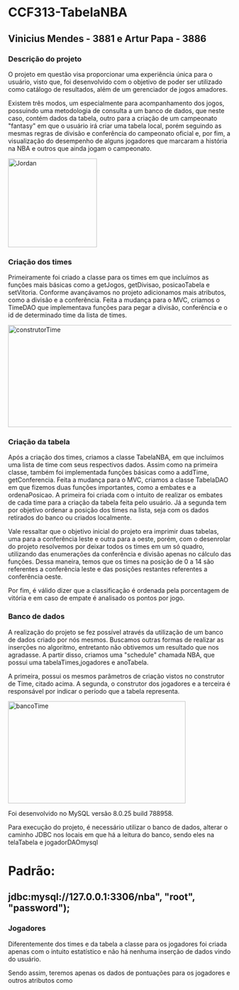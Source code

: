 # CCF313-TabelaNBA

## Vinicius Mendes - 3881 e Artur Papa - 3886
### Descrição do projeto
O projeto em questão visa proporcionar uma experiência única para o usuário, visto que, foi desenvolvido com o objetivo de poder ser utilizado como catálogo de resultados, além de um gerenciador de jogos amadores.

Existem três modos, um especialmente para acompanhamento dos jogos, possuindo uma metodologia de consulta a um banco de dados, que neste caso, contém dados da tabela, outro para a criação de um campeonato "fantasy" em que o usuário irá criar uma tabela local, porém seguindo as mesmas regras de divisão e conferência do campeonato oficial e, por fim, a visualização do desempenho de alguns jogadores que marcaram a história na NBA e outros que ainda jogam o campeonato.
  
<img align="center" alt="Jordan" height="200" width="200" src="https://cdn.discordapp.com/attachments/885924523025780760/922232630987087932/basketball-player.png">

### Criação dos times
Primeiramente foi criado a classe para os times em que incluímos as funções mais básicas como a getJogos, getDivisao, posicaoTabela e setVitoria.
Conforme avançávamos no projeto adicionamos mais atributos, como a divisão e a conferência.
Feita a mudança para o MVC, criamos o TimeDAO que implementava funções para pegar a divisão, conferência e o id de determinado time da lista de times. 

<img align="center" alt="construtorTime" height="230" width="802" src="https://cdn.discordapp.com/attachments/885924523025780760/956744862504472666/Captura_de_tela_de_2022-03-24_23-42-02.png">

### Criação da tabela
Após a criação dos times, criamos a classe TabelaNBA, em que incluímos uma lista de time com seus respectivos dados. 
Assim como na primeira classe, também foi implementada funções básicas como a addTime, getConferencia.
Feita a mudança para o MVC, criamos a classe TabelaDAO em que fizemos duas funções importantes, como a embates e a ordenaPosicao.
A primeira foi criada com o intuito de realizar os embates de cada time para a criação da tabela feita pelo usuário.
Já a segunda tem por objetivo ordenar a posição dos times na lista, seja com os dados retirados do banco ou criados localmente.

Vale ressaltar que o objetivo inicial do projeto era imprimir duas tabelas, uma para a conferência leste e outra para a oeste, porém, com o desenrolar do projeto resolvemos por deixar todos os times em um só quadro, utilizando das enumerações da conferência e divisão apenas no cálculo das funções. Dessa maneira, temos que os times na posição de 0 a 14 são referentes a conferência leste e das posições restantes referentes a conferência oeste.

Por fim, é válido dizer que a classificação é ordenada pela porcentagem de vitória e em caso de empate é analisado os pontos por jogo.

### Banco de dados
A realização do projeto se fez possível através da utilização de um banco de dados criado por nós mesmos. Buscamos outras formas de realizar as inserções no algoritmo, entretanto não obtivemos um resultado que nos agradasse. A partir disso, criamos uma "schedule" chamada NBA, que possui uma tabelaTimes,jogadores e anoTabela.

A primeira, possui os mesmos parâmetros de criação vistos no construtor de Time, citado acima. A segunda, o construtor dos jogadores e a terceira é responsável por indicar o período que a tabela representa.

<img align="center" alt="bancoTime" height="230" width="400" src="https://cdn.discordapp.com/attachments/885924523025780760/956747485735448606/Captura_de_tela_de_2022-03-24_23-50-53.png">


Foi desenvolvido no MySQL versão 8.0.25 build 788958.

Para execução do projeto, é necessário utilizar o banco de dados, alterar o caminho JDBC nos locais em que há a leitura do banco, sendo eles na telaTabela e jogadorDAOmysql
# Padrão: 
## jdbc:mysql://127.0.0.1:3306/nba", "root", "password");


### Jogadores

Diferentemente dos times e da tabela a classe para os jogadores foi criada apenas com o intuito estatístico e não há nenhuma inserção de dados vindo do usuário.

Sendo assim, teremos apenas os dados de pontuações para os jogadores e outros atributos como
